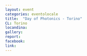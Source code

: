 ```yaml
---
layout: event
categories: eventolocale
title:  "Day of Photonics - Torino"
CL: Torino
locandina: 
gallery: 
report: 
facebook:
link: 
---
```

